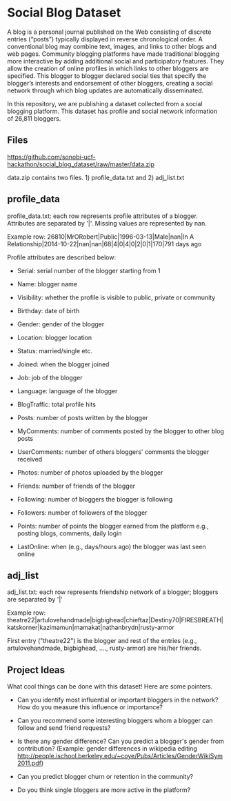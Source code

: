 # Social Blog Dataset

A blog is a personal journal published on the Web consisting of discrete entries (“posts”) typically displayed in reverse chronological order. A conventional blog may combine text, images, and links to other blogs and web pages. Community blogging platforms have made traditional blogging more interactive by adding additional social and participatory features. They allow the creation of online profiles in which links to other bloggers are specified. This blogger to blogger declared social ties that specify the blogger’s interests and endorsement of other bloggers, creating a social network
through which blog updates are automatically disseminated.

In this repository, we are publishing a dataset collected from a social blogging platform.
This dataset has profile and social network information of 26,811 bloggers.

Files
----------
https://github.com/sonobi-ucf-hackathon/social_blog_dataset/raw/master/data.zip

data.zip contains two files. 1) profile_data.txt and 2) adj_list.txt

profile_data
--------------

profile_data.txt: each row represents profile attributes of a blogger. Attributes are separated by '|'. Missing values are represented by nan.

Example row: 26810|MrORobert|Public|1996-03-13|Male|nan|In A Relationship|2014-10-22|nan|nan|68|4|0|4|0|2|0|1|170|791 days ago

Profile attributes are described below:

* Serial: serial number of the blogger starting from 1  

* Name:	blogger name 

* Visibility:	whether the profile is visible to public, private or community

* Birthday: date of birth	

* Gender:	gender of the blogger	

* Location: blogger location		

* Status: married/single etc.

* Joined: when the blogger joined	

* Job: job of the blogger		

* Language: language of the blogger	

* BlogTraffic: total profile hits   

* Posts: number of posts written by the blogger	

* MyComments: number of comments posted by the blogger to other blog posts	

* UserComments: number of others bloggers' comments the blogger received 

* Photos: number of photos uploaded by the blogger	

* Friends: number of friends of the blogger	

* Following: number of bloggers the blogger is following

* Followers: number of followers of the blogger	 			

* Points: number of points the blogger earned from the platform e.g., posting blogs, comments, daily login 	

* LastOnline: when (e.g., days/hours ago) the blogger was last seen online 


adj_list
----------
adj_list.txt: each row represents friendship network of a blogger; bloggers are separated by '|'   

Example row:  theatre22|artulovehandmade|bigbighead|chieftaz|Destiny70|FIRESBREATH|katskorner|kazimamun|mamakat|nathanbrydn|rusty-armor

First entry ("theatre22") is the blogger and rest of the entries (e.g., artulovehandmade, bigbighead, ...., rusty-armor) are his/her friends.

Project Ideas
----------

What cool things can be done with this dataset! Here are some pointers.

* Can you identify most influential or important bloggers in the network? How do you measure this influence or importance?

* Can you recommend some interesting bloggers whom a blogger can follow and send friend requests? 

* Is there any gender difference? Can you predict a blogger's gender from contribution? (Example: gender differences in wikipedia editing http://people.ischool.berkeley.edu/~coye/Pubs/Articles/GenderWikiSym2011.pdf)

* Can you predict blogger churn or retention in the community?

* Do you think single bloggers are more active in the platform? 



